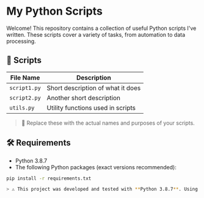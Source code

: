 # My Python Scripts

Welcome! This repository contains a collection of useful Python scripts I've written. These scripts cover a variety of tasks, from automation to data processing.

## 📂 Scripts

| File Name       | Description                          |
|----------------|--------------------------------------|
| `script1.py`    | Short description of what it does    |
| `script2.py`    | Another short description            |
| `utils.py`      | Utility functions used in scripts    |

> 📝 Replace these with the actual names and purposes of your scripts.

## 🛠️ Requirements

- Python 3.8.7
- The following Python packages (exact versions recommended):

```bash
pip install -r requirements.txt

> ⚠️ This project was developed and tested with **Python 3.8.7**. Using other versions might work but is not guaranteed.
